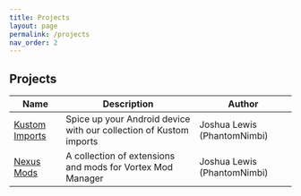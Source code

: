 ```yaml
---
title: Projects
layout: page
permalink: /projects
nav_order: 2
---
```


## Projects

| Name | Description | Author |
| --- | --- | --- |
| [Kustom Imports](https:\\tbr-development.github.io\kustom-imports) | Spice up your Android device with our collection of Kustom imports | Joshua Lewis (PhantomNimbi) |
| [Nexus Mods](https:\\tbr-development.github.io\\nexus-mods) | A collection of extensions and mods for Vortex Mod Manager | Joshua Lewis (PhantomNimbi) |

